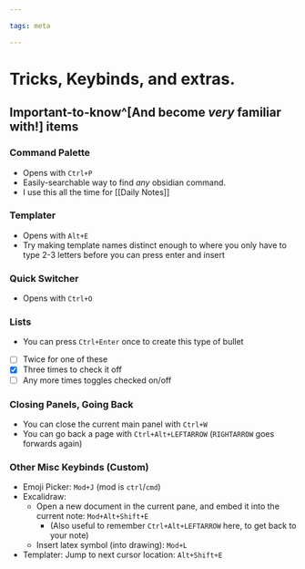 ```yaml
---

tags: meta

---
```


# Tricks, Keybinds, and extras.

## Important-to-know^[And become *very* familiar with!] items

### Command Palette
- Opens with `Ctrl+P`
- Easily-searchable way to find *any* obsidian command.
- I use this all the time for [[Daily Notes]]

### Templater

- Opens with `Alt+E`
- Try making template names distinct enough to where you only have to type 2-3 letters before you can press enter and insert

### Quick Switcher

- Opens with `Ctrl+O`

### Lists

- You can press `Ctrl+Enter` once to create this type of bullet
- [ ] Twice for one of these
- [x] Three times to check it off
- [ ] Any more times toggles checked on/off

### Closing Panels, Going Back

- You can close the current main panel with `Ctrl+W`
- You can go back a page with `Ctrl+Alt+LEFTARROW` (`RIGHTARROW` goes forwards again) 

### Other Misc Keybinds (Custom)

- Emoji Picker: `Mod+J` (mod is `ctrl`/`cmd`)
- Excalidraw:
    - Open a new document in the current pane, and embed it into the current note: `Mod+Alt+Shift+E`
        - (Also useful to remember `Ctrl+Alt+LEFTARROW` here, to get back to your note)
    - Insert latex symbol (into drawing): `Mod+L`
- Templater: Jump to next cursor location: `Alt+Shift+E`